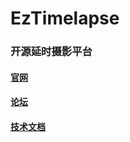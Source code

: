 # EzTimelapse
### 开源延时摄影平台
#### [官网](https://xeecos.github.io/EzTimelapse '官网')
#### [论坛](https://github.com/xeecos/EzTimelapse/issues '首页')
#### [技术文档](https://github.com/xeecos/EzTimelapse/wiki '技术文档')
